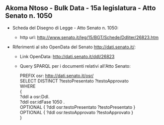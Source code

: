 ## Akoma Ntoso - Bulk Data - 15a legislatura - Atto Senato n. 1050 ##

* Scheda del Disegno di Legge - Atto Senato n. 1050:
	* http url: http://www.senato.it/leg/15/BGT/Schede/Ddliter/26823.htm

* Riferimenti al sito OpenData del Senato http://dati.senato.it/:
	* Link OpenData: http://dati.senato.it/ddl/26823
	* Query SPARQL per i documenti relativi all'Atto Senato:

        PREFIX osr: <http://dati.senato.it/osr/>  
		SELECT DISTINCT ?testoPresentato ?testoApprovato  
		WHERE  
		{  
		    ?ddl a osr:Ddl.  
		    ?ddl osr:idFase 1050 .  
		    OPTIONAL { ?ddl osr:testoPresentato ?testoPresentato }  
		    OPTIONAL { ?ddl osr:testoApprovato ?testoApprovato }  
		}
		